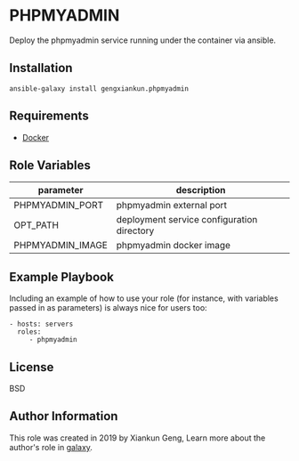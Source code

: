 PHPMYADMIN
=========

Deploy the phpmyadmin service running under the container via ansible.

Installation
------------

`ansible-galaxy install gengxiankun.phpmyadmin`

Requirements
------------

- [Docker](https://github.com/gengxiankun-galaxy/docker)

Role Variables
--------------

| parameter | description |
| --------- | ----------- |
| PHPMYADMIN_PORT | phpmyadmin external port |
| OPT_PATH | deployment service configuration directory |
| PHPMYADMIN_IMAGE | phpmyadmin docker image |

Example Playbook
----------------

Including an example of how to use your role (for instance, with variables passed in as parameters) is always nice for users too:

    - hosts: servers
      roles:
         - phpmyadmin

License
-------

BSD

Author Information
------------------

This role was created in 2019 by Xiankun Geng, Learn more about the author's role in [galaxy](https://galaxy.ansible.com/gengxiankun).
